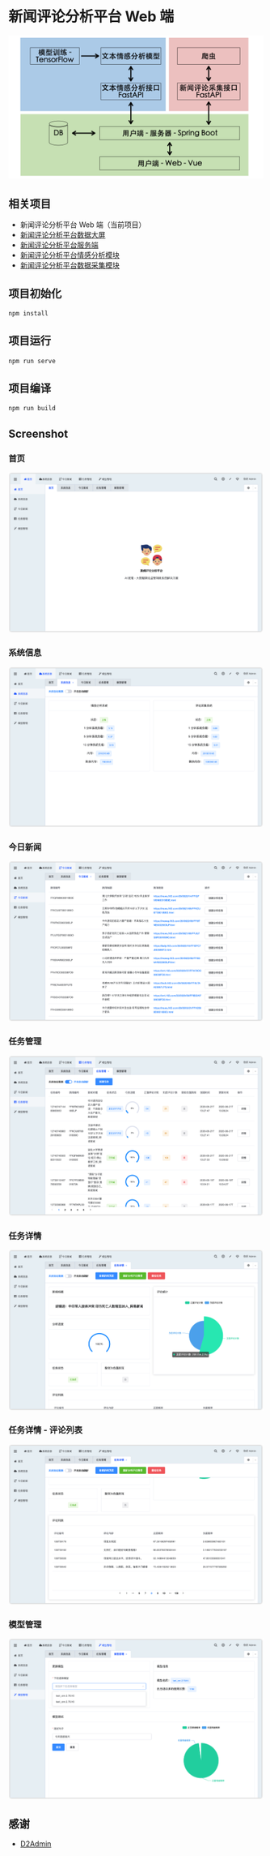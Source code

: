 # 新闻评论分析平台 Web 端

![](screenshot/system.jpg)

## 相关项目

* 新闻评论分析平台 Web 端（当前项目）
* [新闻评论分析平台数据大屏](https://github.com/jerryshell/ncap-datav)
* [新闻评论分析平台服务端](https://github.com/jerryshell/ncap-server)
* [新闻评论分析平台情感分析模块](https://github.com/jerryshell/ncap-model)
* [新闻评论分析平台数据采集模块](https://github.com/jerryshell/ncap-spider)

## 项目初始化

```bash
npm install
```

## 项目运行

```bash
npm run serve
```

## 项目编译

```bash
npm run build
```

## Screenshot

### 首页

![](screenshot/index.png)

### 系统信息

![](screenshot/info-index.png)

### 今日新闻

![](screenshot/news-index.png)

### 任务管理

![](screenshot/task-index.png)

### 任务详情

![](screenshot/task-detail-1.png)

### 任务详情 - 评论列表

![](screenshot/task-detail-2.png)

### 模型管理

![](screenshot/model-index.png)

## 感谢

* [D2Admin](https://github.com/d2-projects/d2-admin)
